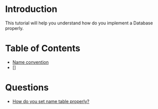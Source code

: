 # Introduction
This tutorial will help you understand how do you implement a Database properly.

# Table of Contents
* [Name convention]()
* []

# Questions
* [How do you set name table properly?]()